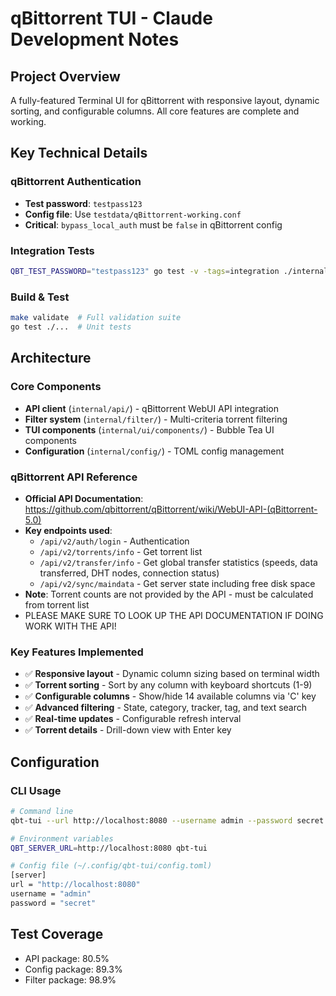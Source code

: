 # qBittorrent TUI - Claude Development Notes

## Project Overview

A fully-featured Terminal UI for qBittorrent with responsive layout, dynamic sorting, and configurable columns. All core features are complete and working.

## Key Technical Details

### qBittorrent Authentication
- **Test password**: `testpass123`
- **Config file**: Use `testdata/qBittorrent-working.conf`
- **Critical**: `bypass_local_auth` must be `false` in qBittorrent config

### Integration Tests
```bash
QBT_TEST_PASSWORD="testpass123" go test -v -tags=integration ./internal/api
```

### Build & Test
```bash
make validate  # Full validation suite
go test ./...  # Unit tests
```

## Architecture

### Core Components
- **API client** (`internal/api/`) - qBittorrent WebUI API integration
- **Filter system** (`internal/filter/`) - Multi-criteria torrent filtering
- **TUI components** (`internal/ui/components/`) - Bubble Tea UI components
- **Configuration** (`internal/config/`) - TOML config management

### qBittorrent API Reference
- **Official API Documentation**: https://github.com/qbittorrent/qBittorrent/wiki/WebUI-API-(qBittorrent-5.0)
- **Key endpoints used**:
  - `/api/v2/auth/login` - Authentication
  - `/api/v2/torrents/info` - Get torrent list
  - `/api/v2/transfer/info` - Get global transfer statistics (speeds, data transferred, DHT nodes, connection status)
  - `/api/v2/sync/maindata` - Get server state including free disk space
- **Note**: Torrent counts are not provided by the API - must be calculated from torrent list
- PLEASE MAKE SURE TO LOOK UP THE API DOCUMENTATION IF DOING WORK WITH THE API!

### Key Features Implemented
- ✅ **Responsive layout** - Dynamic column sizing based on terminal width
- ✅ **Torrent sorting** - Sort by any column with keyboard shortcuts (1-9)
- ✅ **Configurable columns** - Show/hide 14 available columns via 'C' key
- ✅ **Advanced filtering** - State, category, tracker, tag, and text search
- ✅ **Real-time updates** - Configurable refresh interval
- ✅ **Torrent details** - Drill-down view with Enter key

## Configuration

### CLI Usage
```bash
# Command line
qbt-tui --url http://localhost:8080 --username admin --password secret

# Environment variables  
QBT_SERVER_URL=http://localhost:8080 qbt-tui

# Config file (~/.config/qbt-tui/config.toml)
[server]
url = "http://localhost:8080"
username = "admin"
password = "secret"
```

## Test Coverage
- API package: 80.5%
- Config package: 89.3%  
- Filter package: 98.9%
